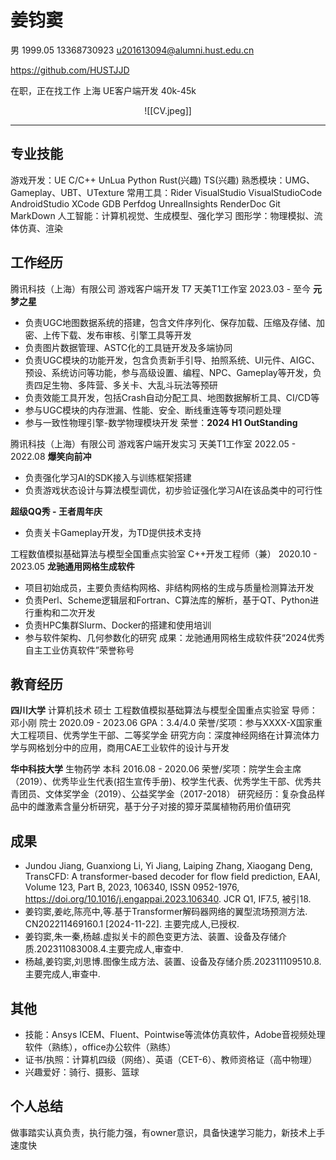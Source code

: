 # 姜钧窦
男 1999.05
13368730923 u201613094@alumni.hust.edu.cn

https://github.com/HUSTJJD

在职，正在找工作 上海 UE客户端开发 40k-45k

<center>![[CV.jpeg]]</center>

---

## 专业技能
游戏开发：UE C/C++ UnLua Python Rust(兴趣) TS(兴趣)
熟悉模块：UMG、Gameplay、UBT、UTexture
常用工具：Rider VisualStudio VisualStudioCode AndroidStudio XCode GDB Perfdog UnrealInsights RenderDoc Git MarkDown
人工智能：计算机视觉、生成模型、强化学习
图形学：物理模拟、流体仿真、渲染
## 工作经历
腾讯科技（上海）有限公司  游戏客户端开发 T7 天美T1工作室
2023.03 - 至今
**元梦之星**
- 负责UGC地图数据系统的搭建，包含文件序列化、保存加载、压缩及存储、加密、上传下载、发布审核、引擎工具等开发
- 负责图片数据管理、ASTC化的工具链开发及多端协同
- 负责UGC模块的功能开发，包含负责新手引导、拍照系统、UI元件、AIGC、预设、系统访问等功能，参与高级设置、编程、NPC、Gameplay等开发，负责四足生物、多阵营、多关卡、大乱斗玩法等预研
- 负责效能工具开发，包括Crash自动分配工具、地图数据解析工具、CI/CD等
- 参与UGC模块的内存泄漏、性能、安全、断线重连等专项问题处理
- 参与一致性物理引擎-数学物理模块开发
荣誉：**2024 H1 OutStanding**

腾讯科技（上海）有限公司  游戏客户端开发实习 天美T1工作室
2022.05 - 2022.08
**爆笑向前冲**
- 负责强化学习AI的SDK接入与训练框架搭建
- 负责游戏状态设计与算法模型调优，初步验证强化学习AI在该品类中的可行性

**超级QQ秀 - 王者周年庆**
- 负责关卡Gameplay开发，为TD提供技术支持

工程数值模拟基础算法与模型全国重点实验室  C++开发工程师（兼）
2020.10 - 2023.05
**龙驰通用网格生成软件**
- 项目初始成员，主要负责结构网格、非结构网格的生成与质量检测算法开发
- 负责Perl、Scheme逻辑层和Fortran、C算法库的解析，基于QT、Python进行重构和二次开发
- 负责HPC集群Slurm、Docker的搭建和使用培训
- 参与软件架构、几何参数化的研究
成果：龙驰通用网格生成软件获“2024优秀自主工业仿真软件”荣誉称号
## 教育经历

**四川大学** 计算机技术 硕士 工程数值模拟基础算法与模型全国重点实验室 导师：邓小刚 院士
2020.09 - 2023.06
GPA：3.4/4.0
荣誉/奖项：参与XXXX-X国家重大工程项目、优秀学生干部、二等奖学金
研究方向：深度神经网络在计算流体力学与网格划分中的应用，商用CAE工业软件的设计与开发

**华中科技大学** 生物药学 本科
2016.08 - 2020.06
荣誉/奖项：院学生会主席（2019）、优秀毕业生代表(招生宣传手册)、校学生代表、优秀学生干部、优秀共青团员、文体奖学金（2019）、公益奖学金（2017-2018）
研究经历：复杂食品样品中的雌激素含量分析研究，基于分子对接的獐牙菜属植物药用价值研究
## 成果
- Jundou Jiang, Guanxiong Li, Yi Jiang, Laiping Zhang, Xiaogang Deng, TransCFD: A transformer-based decoder for flow field prediction, EAAI, Volume 123, Part B, 2023, 106340, ISSN 0952-1976, https://doi.org/10.1016/j.engappai.2023.106340. JCR Q1, IF7.5, 被引18.
- 姜钧窦,姜屹,陈亮中,等.基于Transformer解码器网络的翼型流场预测方法. CN202211469160.1 [2024-11-22]. 主要完成人,已授权.
- 姜钧窦,朱一秦,杨越.虚拟关卡的颜色变更方法、装置、设备及存储介质.202311083008.4.主要完成人,审查中.
- 杨越,姜钧窦,刘思博.图像生成方法、装置、设备及存储介质.202311109510.8.主要完成人,审查中.
## 其他
- 技能：Ansys ICEM、Fluent、Pointwise等流体仿真软件，Adobe音视频处理软件（熟练），office办公软件（熟练）
- 证书/执照：计算机四级（网络）、英语（CET-6）、教师资格证（高中物理）
- 兴趣爱好：骑行、摄影、篮球
## 个人总结
做事踏实认真负责，执行能力强，有owner意识，具备快速学习能力，新技术上手速度快